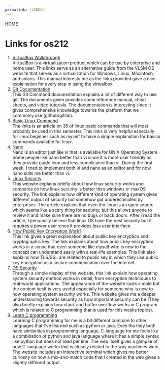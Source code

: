 ```yaml
---
permalink: /LINKS/
---
```

[HOME](https://anantus.github.io/os212/)<br>

# Links for os212

1. [VirtualBox Walkthrough](https://www.virtualbox.org/manual/ch01.html) <br>
VirtualBox is a virtualization product which can be use by enterprise and home user. This links serve as an alternative guide from the VLSM OS website that serves as a virtualization for Windows, Linux, Macintosh, and solaris. This manual interests me as the links provided gave a nice explaination for every step in using the virtualbox.
2. [Git Documentation](https://git-scm.com/doc) <br>
This Git Command documentation explains a lot of different way to use git. The documents given provides some reference manual, cheat sheets, and video tutorials. The documentation is interesting since it gives comprehensive knowledge towards the platform that we commonly use (github/gitlab).
3. [Basic Linux Command](https://www.hostinger.com/tutorials/linux-commands) <br>
The links is an article on 35 of linux basic commands that will most probably be used in this semester. This links is very helpful especially for linux beginner such as myself to have a simple explanation for basics commands available for linux.
4. [Nano](https://www.nano-editor.org/dist/latest/nano.html) <br>
Nano is an editor just like vi that is available for UNIX Operating System. Some people like nano better than vi since it is more user friendly as they provide guide icon and less complicated than vi. During the first week, I tried to implement both vi and nano as an editor and for now, nano suits me better than vi.
5. [Linux Security](https://www.computerworld.com/article/3252823/why-linux-is-better-than-windows-or-macos-for-security.html) <br>
This website explains briefly about how linux security works and compares on how linux security is better than windows or maxOS security. The link explains how different kind of operating system gives different output of security but somehow got underestimated by enterprises. The article explains that even tho linux is an open source which seems like a scary thing for security, but this allows anyone to review it and make sure there are no bugs or back doors. After i read the article, I personally believe that linux OS have the best security but it requires a power user since it provides less user interface.
6. [How Public Key Encryption Work?](https://www.cloudflare.com/learning/ssl/how-does-public-key-encryption-work/)<br>
This link gives a great explanation about public key encryption and cryptographic key. The link explains about how public key encryption works in a sense that even someone like myself who is new to the concept can understand easily with a real-life examples. This link also explains how TLS/SSL are related to public key in which they use public key encryption as a secure communication over the internet.
7. [OS Security](https://www2.cs.uic.edu/~jbell/CourseNotes/OperatingSystems/15_Security.html)<br>
Through a simple display of the website, this link explain how operating system security method works in detail, from encryption techniques to real-world applications. The appearance of the website looks simple but the content iteslf is very useful especially for someone who is new to how operating system security works. This website gives me a deeper understanding towards security as how important security can be (They also briefly explains how stack and buffer overflow works in C program which is related to C programming that is used for this weeks topics).
8. [Learn C programming](https://www.learn-c.org/)<br>
Learning C programming for me is a bit different compare to other languages that I've learned such as python or java. Even tho they both have similarities in programming language, C-language for me feels like a combination of python and java language where it has a simple syntax like python but does not read per line. The web itself gives a glimpse of how C-language works that is closely related to the way machines work. The website includes an interactive terminal which gives me better curiosity on how a mix-and-match code that I created in the web gives a slightly different output.

